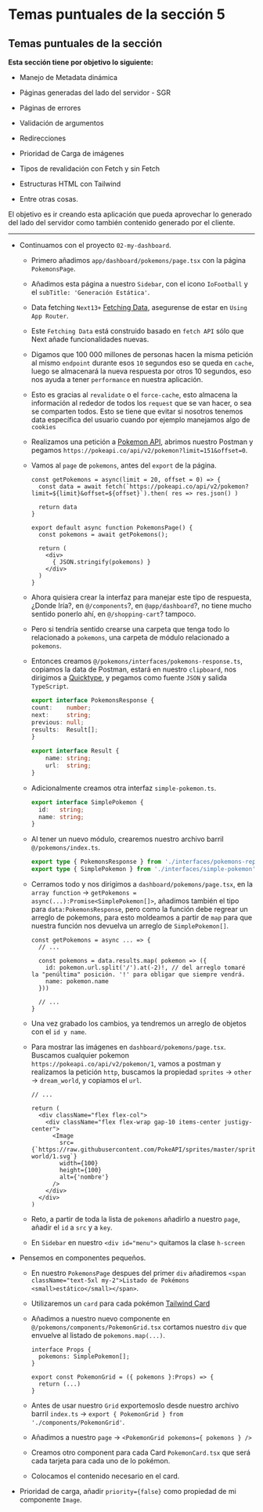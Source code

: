 # Temas puntuales de la sección 5

## Temas puntuales de la sección

**Esta sección tiene por objetivo lo siguiente:**

* Manejo de Metadata dinámica

* Páginas generadas del lado del servidor - SGR

* Páginas de errores

* Validación de argumentos

* Redirecciones

* Prioridad de Carga de imágenes

* Tipos de revalidación con Fetch y sin Fetch

* Estructuras HTML con Tailwind

* Entre otras cosas.

El objetivo es ir creando esta aplicación que pueda aprovechar lo generado del lado del servidor como también contenido generado por el cliente.

---

* Continuamos con el proyecto `02-my-dashboard`.

  - Primero añadimos `app/dashboard/pokemons/page.tsx` con la página `PokemonsPage`.

  - Añadimos esta página a nuestro `Sidebar`, con el icono `IoFootball` y el `subTitle: 'Generación Estática'`.

  - Data fetching `Next13+` [Fetching Data](https://nextjs.org/docs/app/getting-started/fetching-data "Doc. Next Feching Data"), asegurense de estar en `Using App Router`.

  - Este `Fetching Data` está construido basado en `fetch API` sólo que Next añade funcionalidades nuevas.

  - Digamos que 100 000 millones de personas hacen la misma petición al mismo `endpoint` durante esos `10` segundos eso se queda en `cache`, luego se almacenará la nueva respuesta por otros 10 segundos, eso nos ayuda a tener `performance` en nuestra aplicación.

  - Esto es gracias al `revalidate` o el `force-cache`, esto almacena la información al rededor de todos los `request` que se van hacer, o sea se comparten todos. Esto se tiene que evitar si nosotros tenemos data específica del usuario cuando por ejemplo manejamos algo de `cookies`

  - Realizamos una petición a [Pokemon API](https://pokeapi.co/ "API"), abrimos nuestro Postman y pegamos `https://pokeapi.co/api/v2/pokemon?limit=151&offset=0`.

  - Vamos al `page` de `pokemons`, antes del `export` de la página.

    ```tsx
    const getPokemons = async(limit = 20, offset = 0) => {
      const data = await fetch(`https://pokeapi.co/api/v2/pokemon?limit=${limit}&offset=${offset}`).then( res => res.json() )

      return data
    }

    export default async function PokemonsPage() {
      const pokemons = await getPokemons();

      return (
        <div>
          { JSON.stringify(pokemons) }
        </div>
      )
    }
    ```

  - Ahora quisiera crear la interfaz para manejar este tipo de respuesta, ¿Donde Iría?, en `@/components`?, en `@app/dashboard`?, no tiene mucho sentido ponerlo ahí, en `@/shopping-cart`? tampoco.

  - Pero si tendría sentido crearse una carpeta que tenga todo lo relacionado a `pokemons`, una carpeta de módulo relacionado a `pokemons`.

  - Entonces creamos `@/pokemons/interfaces/pokemons-response.ts`, copiamos la data de Postman, estará en nuestro `clipboard`, nos dirigimos a [Quicktype](https://quicktype.io/ "Convert JSON to typesafe"), y pegamos como fuente `JSON` y salida `TypeScript`.

    ```ts
    export interface PokemonsResponse {
    count:    number;
    next:     string;
    previous: null;
    results:  Result[];
    }

    export interface Result {
        name: string;
        url:  string;
    }
    ```

  - Adicionalmente creamos otra interfaz `simple-pokemon.ts`.

    ```ts
    export interface SimplePokemon {
      id:   string;
      name: string;
    }
    ```

  - Al tener un nuevo módulo, crearemos nuestro archivo barril `@/pokemons/index.ts`.

    ```ts
    export type { PokemonsResponse } from './interfaces/pokemons-reponse'
    export type { SimplePokemon } from './interfaces/simple-pokemon'
    ```

  - Cerramos todo y nos dirigimos a `dashboard/pokemons/page.tsx`, en la `array function` -> `getPokemons = async(...):Promise<SimplePokemon[]>`, añadimos también el tipo para `data:PokemonsResponse`, pero como la función debe regrear un arreglo de pokemons, para esto moldeamos a partir de `map` para que nuestra función nos devuelva un arreglo de `SimplePokemon[]`.

    ```tsx
    const getPokemons = async ... => {
      // ...

      const pokemons = data.results.map( pokemon => ({
        id: pokemon.url.split('/').at(-2)!, // del arreglo tomaré la "penúltima" posición. '!' para obligar que siempre vendrá.
        name: pokemon.name
      }))

      // ...
    }
    ```

  - Una vez grabado los cambios, ya tendremos un arreglo de objetos con el `id y name`.

  - Para mostrar las imágenes en `dashboard/pokemons/page.tsx`. Buscamos cualquier pokemon `https://pokeapi.co/api/v2/pokemon/1`, vamos a postman y realizamos la petición `http`, buscamos la propiedad `sprites` -> `other` -> `dream_world`, y copiamos el `url`.

    ```tsx
    // ...

    return (
      <div className="flex flex-col">
        <div className="flex flex-wrap gap-10 items-center justigy-center">
          <Image
            src={`https://raw.githubusercontent.com/PokeAPI/sprites/master/sprites/pokemon/other/dream-world/1.svg`}
            width={100}
            height={100}
            alt={'nombre'}
          />
        </div>
      </div>
    )
    ```

  - Reto, a partir de toda la lista de `pokemons` añadirlo a nuestro `page`, añadir el `id` a `src` y a `key`.

  - En `Sidebar` en nuestro `<div id="menu">` quitamos la clase `h-screen`

* Pensemos en componentes pequeños.

  - En nuestro `PokemonsPage` despues del primer `div` añadiremos `<span className="text-5xl my-2">Listado de Pokémons <small>estático</small></span>`.

  - Utilizaremos un `card` para cada pokémon [Tailwind Card](https://www.creative-tim.com/twcomponents/component/user-card-7 "TW component Card")

  - Añadimos a nuestro nuevo componente en `@/pokemons/components/PokemonGrid.tsx` cortamos nuestro `div` que envuelve al listado de `pokemons.map(...)`.

    ```tsx
    interface Props {
      pokemons: SimplePokemon[];
    }

    export const PokemonGrid = ({ pokemons }:Props) => {
      return (...)
    }
    ```

  - Antes de usar nuestro `Grid` exportemoslo desde nuestro archivo barril `index.ts` -> `export { PokemonGrid } from './components/PokemonGrid'`.

  - Añadimos a nuestro `page` -> `<PokemonGrid pokemons={ pokemons } />`

  - Creamos otro component para cada Card `PokemonCard.tsx` que será cada tarjeta para cada uno de lo pokémon.

  - Colocamos el contenido necesario en el card.

* Prioridad de carga, añadir `priority={false}` como propiedad de mi componente `Image`.
